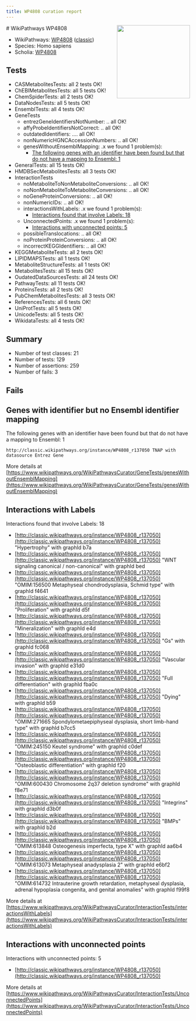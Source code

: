 ```yaml
---
title: WP4808 curation report
---
```


<img style="float: right; width: 200px" src="https://upload.wikimedia.org/wikipedia/commons/thumb/8/83/Wplogo_with_text_500.png/640px-Wplogo_with_text_500.png" />
# WikiPathways WP4808

* WikiPathways: [WP4808](https://wikipathways.org/pathways/WP4808) ([classic](https://classic.wikipathways.org/instance/WP4808))
* Species: Homo sapiens
* Scholia: [WP4808](https://scholia.toolforge.org/wikipathways/WP4808)
## Tests
* CASMetabolitesTests: all 2 tests OK!
* ChEBIMetabolitesTests: all 5 tests OK!
* ChemSpiderTests: all 2 tests OK!
* DataNodesTests: all 5 tests OK!
* EnsemblTests: all 4 tests OK!
* GeneTests
    * entrezGeneIdentifiersNotNumber: .. all OK!
    * affyProbeIdentifiersNotCorrect: .. all OK!
    * outdatedIdentifiers: .... all OK!
    * nonNumericHGNCAccessionNumbers: .. all OK!
    * genesWithoutEnsemblMapping: .x we found 1 problem(s):
        * [The following genes with an identifier have been found but that do not have a mapping to Ensembl: 1](#40286d83)
* GeneralTests: all 15 tests OK!
* HMDBSecMetabolitesTests: all 3 tests OK!
* InteractionTests
    * noMetaboliteToNonMetaboliteConversions: .. all OK!
    * noNonMetaboliteToMetaboliteConversions: .. all OK!
    * noGeneProteinConversions: .. all OK!
    * nonNumericIDs: .. all OK!
    * interactionsWithLabels: .x we found 1 problem(s):
        * [Interactions found that involve Labels: 18](#fe97a8c0)
    * UnconnectedPoints: .x we found 1 problem(s):
        * [Interactions with unconnected points: 5](#35a61add)
    * possibleTranslocations: .. all OK!
    * noProteinProteinConversions: .. all OK!
    * incorrectKEGGIdentifiers: .. all OK!
* KEGGMetaboliteTests: all 2 tests OK!
* LIPIDMAPSTests: all 1 tests OK!
* MetaboliteStructureTests: all 1 tests OK!
* MetabolitesTests: all 15 tests OK!
* OudatedDataSourcesTests: all 24 tests OK!
* PathwayTests: all 11 tests OK!
* ProteinsTests: all 2 tests OK!
* PubChemMetabolitesTests: all 3 tests OK!
* ReferencesTests: all 6 tests OK!
* UniProtTests: all 5 tests OK!
* UnicodeTests: all 5 tests OK!
* WikidataTests: all 4 tests OK!


## Summary

* Number of test classes: 21
* Number of tests: 129
* Number of assertions: 259
* Number of fails: 3

## Fails

<a name="40286d83" />

## Genes with identifier but no Ensembl identifier mapping

The following genes with an identifier have been found but that do not have a mapping to Ensembl: 1
```
http://classic.wikipathways.org/instance/WP4808_r137050 TNAP with datasource Entrez Gene
```

More details at [https://www.wikipathways.org/WikiPathwaysCurator/GeneTests/genesWithoutEnsemblMapping](https://www.wikipathways.org/WikiPathwaysCurator/GeneTests/genesWithoutEnsemblMapping)

<a name="fe97a8c0" />

## Interactions with Labels

Interactions found that involve Labels: 18

* [http://classic.wikipathways.org/instance/WP4808_r137050](http://classic.wikipathways.org/instance/WP4808_r137050) "Hypertrophy" with graphId b7a
* [http://classic.wikipathways.org/instance/WP4808_r137050](http://classic.wikipathways.org/instance/WP4808_r137050) "WNT signaling
canonical / non-canonical" with graphId bed
* [http://classic.wikipathways.org/instance/WP4808_r137050](http://classic.wikipathways.org/instance/WP4808_r137050) "OMIM:156500
Metaphyseal chondrodysplasia, Schmid type" with graphId f4641
* [http://classic.wikipathways.org/instance/WP4808_r137050](http://classic.wikipathways.org/instance/WP4808_r137050) "Proliferation" with graphId d5f
* [http://classic.wikipathways.org/instance/WP4808_r137050](http://classic.wikipathways.org/instance/WP4808_r137050) "Mineralization" with graphId e4d
* [http://classic.wikipathways.org/instance/WP4808_r137050](http://classic.wikipathways.org/instance/WP4808_r137050) "Gs" with graphId fc068
* [http://classic.wikipathways.org/instance/WP4808_r137050](http://classic.wikipathways.org/instance/WP4808_r137050) "Vascular invasion" with graphId e31d0
* [http://classic.wikipathways.org/instance/WP4808_r137050](http://classic.wikipathways.org/instance/WP4808_r137050) "Full differentiation" with graphId fba0c
* [http://classic.wikipathways.org/instance/WP4808_r137050](http://classic.wikipathways.org/instance/WP4808_r137050) "Dying" with graphId b59
* [http://classic.wikipathways.org/instance/WP4808_r137050](http://classic.wikipathways.org/instance/WP4808_r137050) "OMIM:271665
Spondylometaepiphyseal dysplasia, short limb-hand type" with graphId b7cc5
* [http://classic.wikipathways.org/instance/WP4808_r137050](http://classic.wikipathways.org/instance/WP4808_r137050) "OMIM:245150
Keutel syndrome" with graphId c0def
* [http://classic.wikipathways.org/instance/WP4808_r137050](http://classic.wikipathways.org/instance/WP4808_r137050) "Osteoblastic
differentiation" with graphId f20
* [http://classic.wikipathways.org/instance/WP4808_r137050](http://classic.wikipathways.org/instance/WP4808_r137050) "OMIM:600430
Chromosome 2q37 deletion syndrome" with graphId f8e71
* [http://classic.wikipathways.org/instance/WP4808_r137050](http://classic.wikipathways.org/instance/WP4808_r137050) "Integrins" with graphId d3b0f
* [http://classic.wikipathways.org/instance/WP4808_r137050](http://classic.wikipathways.org/instance/WP4808_r137050) "BMPs" with graphId b2d
* [http://classic.wikipathways.org/instance/WP4808_r137050](http://classic.wikipathways.org/instance/WP4808_r137050) "OMIM:613848
Osteogenesis imperfecta, type X" with graphId aa6b4
* [http://classic.wikipathways.org/instance/WP4808_r137050](http://classic.wikipathways.org/instance/WP4808_r137050) "OMIM:613073
Metaphyseal anadysplasia 2" with graphId e6bf2
* [http://classic.wikipathways.org/instance/WP4808_r137050](http://classic.wikipathways.org/instance/WP4808_r137050) "OMIM:614732
Intrauterine growth retardation, metaphyseal dysplasia, 
adrenal hypoplasia congenita, and genital anomalies" with graphId f99f8


More details at [https://www.wikipathways.org/WikiPathwaysCurator/InteractionTests/interactionsWithLabels](https://www.wikipathways.org/WikiPathwaysCurator/InteractionTests/interactionsWithLabels)

<a name="35a61add" />

## Interactions with unconnected points

Interactions with unconnected points: 5

* [http://classic.wikipathways.org/instance/WP4808_r137050](http://classic.wikipathways.org/instance/WP4808_r137050)


More details at [https://www.wikipathways.org/WikiPathwaysCurator/InteractionTests/UnconnectedPoints](https://www.wikipathways.org/WikiPathwaysCurator/InteractionTests/UnconnectedPoints)

